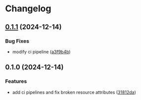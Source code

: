 # Changelog

## [0.1.1](https://github.com/uptick/otel-ci/compare/v0.1.0...v0.1.1) (2024-12-14)


### Bug Fixes

* modify ci pipeline ([a3f9b4b](https://github.com/uptick/otel-ci/commit/a3f9b4b1b4972249886c0f446661063a1b83e721))

## 0.1.0 (2024-12-14)


### Features

* add ci pipelines and fix broken resource attributes ([31812da](https://github.com/uptick/otel-ci/commit/31812da23959e666f21eac33af92ba5eb6775fdd))
